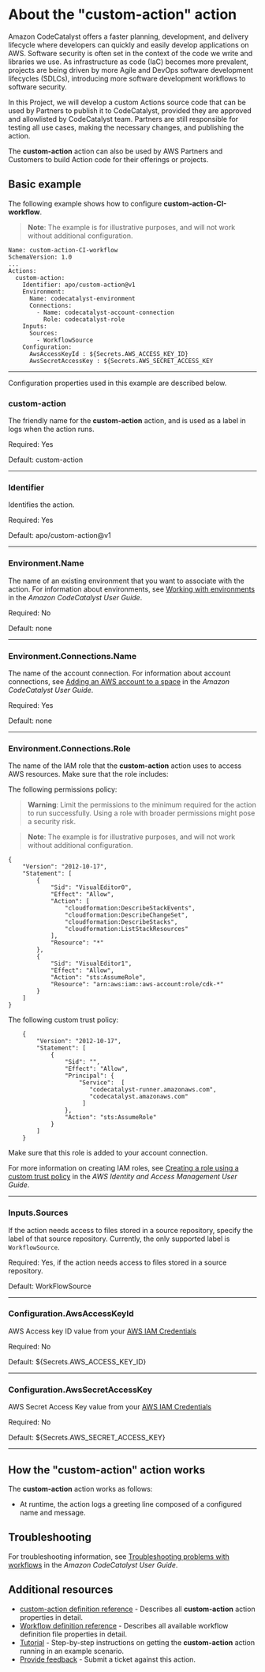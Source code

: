 # About the "custom-action" action
Amazon CodeCatalyst offers a faster planning, development, and delivery lifecycle where developers can quickly and easily develop applications on AWS. Software security is often set in the context of the code we write and libraries we use. As infrastructure as code (IaC) becomes more prevalent, projects are being driven by more Agile and DevOps software development lifecycles (SDLCs), introducing more software development workflows to software security.

In this Project, we will develop a custom Actions source code that can be used by Partners to publish it to CodeCatalyst, provided they are approved and allowlisted by CodeCatalyst team. Partners are still responsible for testing all use cases, making the necessary changes, and publishing the action.

The **custom-action** action can also be used by AWS Partners and Customers to build Action code for their offerings or projects. 


## Basic example
<!--
- Include a real-world example + an introduction explaining the example.    
- The example should show just the action YAML code, but...
- If the action relies on other actions, include the larger workflow YAML.  
- Example content follows. -->

The following example shows how to configure **custom-action-CI-workflow**.

> **Note**:  The example is for illustrative purposes, and will not work without additional configuration.


```
Name: custom-action-CI-workflow
SchemaVersion: 1.0
...
Actions:      
  custom-action:
    Identifier: apo/custom-action@v1
    Environment:
      Name: codecatalyst-environment
      Connections:
        - Name: codecatalyst-account-connection
          Role: codecatalyst-role
    Inputs:
      Sources:
        - WorkflowSource
    Configuration:
      AwsAccessKeyId : ${Secrets.AWS_ACCESS_KEY_ID}
      AwsSecretAccessKey : ${Secrets.AWS_SECRET_ACCESS_KEY
```
---

Configuration properties used in this example are described below.


### custom-action

The friendly name for the **custom-action** action, and is used as a label in logs when the action runs.

Required: Yes

Default: custom-action

---

### Identifier

Identifies the action.

Required: Yes

Default: apo/custom-action@v1

---

### Environment.Name

The name of an existing environment that you want to associate with the action.  For information about environments, see [Working with environments](https://docs.aws.amazon.com/codecatalyst/latest/userguide/deploy-environments.html) in the *Amazon CodeCatalyst User Guide*.

Required: No

Default: none

---

### Environment.Connections.Name

The name of the account connection. For information about account connections, see [Adding an AWS account to a space](https://docs.aws.amazon.com/codecatalyst/latest/userguide/ipa-connect-account-create.html) in the *Amazon CodeCatalyst User Guide*.

Required: Yes

Default: none

---

### Environment.Connections.Role

The name of the IAM role that the **custom-action** action uses to access AWS resources. Make sure that the role includes:


The following permissions policy:

> **Warning**: Limit the permissions to the minimum required for the action to run successfully. Using a role with broader permissions might pose a security risk.

> **Note**:  The example is for illustrative purposes, and will not work without additional configuration.

```
{
    "Version": "2012-10-17",
    "Statement": [
        {
            "Sid": "VisualEditor0",
            "Effect": "Allow",
            "Action": [
                "cloudformation:DescribeStackEvents",
                "cloudformation:DescribeChangeSet",
                "cloudformation:DescribeStacks",
                "cloudformation:ListStackResources"
            ],
            "Resource": "*"
        },
        {
            "Sid": "VisualEditor1",
            "Effect": "Allow",
            "Action": "sts:AssumeRole",
            "Resource": "arn:aws:iam::aws-account:role/cdk-*"
        }
    ]
}
```
The following custom trust policy:
```
    {
        "Version": "2012-10-17",
        "Statement": [
            {
                "Sid": "",
                "Effect": "Allow",
                "Principal": {
                    "Service":  [
                       "codecatalyst-runner.amazonaws.com",
                       "codecatalyst.amazonaws.com"
                     ]
                },
                "Action": "sts:AssumeRole"
            }
        ]
    }
```
Make sure that this role is added to your account connection.

For more information on creating IAM roles, see [Creating a role using a custom trust policy](https://docs.aws.amazon.com/IAM/latest/UserGuide/id_roles_create_for-custom.html) in the *AWS Identity and Access Management User Guide*.

---

### Inputs.Sources


If the action needs access to files stored in a source repository, specify the label of that source repository. Currently, the only supported label is `WorkflowSource`.

Required: Yes, if the action needs access to files stored in a source repository.

Default: WorkFlowSource

---

### Configuration.AwsAccessKeyId

AWS Access key ID value from your [AWS IAM Credentials](https://docs.aws.amazon.com/IAM/latest/UserGuide/security-creds.html)

Required: No

Default: ${Secrets.AWS_ACCESS_KEY_ID}

---

### Configuration.AwsSecretAccessKey

AWS Secret Access Key value from your [AWS IAM Credentials](https://docs.aws.amazon.com/IAM/latest/UserGuide/security-creds.html)

Required: No

Default: ${Secrets.AWS_SECRET_ACCESS_KEY}

---

## How the "custom-action" action works
<!-- An optional section where you can describe behind-the-scenes processing, or extra details. 
Example content follows. -->

The **custom-action** action works as follows:

- At runtime, the action logs a greeting line composed of a configured name and message.

## Troubleshooting
<!-- An optional section where you can provide a link to troubleshooting information. 
Example content follows. -->
For troubleshooting information, see [Troubleshooting problems with workflows](https://docs.aws.amazon.com/codecatalyst/latest/userguide/troubleshooting-workflows.html) in the *Amazon CodeCatalyst User Guide*.

## Additional resources
<!-- Add links to other places in your docs, as required. -->

- [custom-action definition reference](https://www.mycompany.com/docs/ACTIONNAME-action-yaml) - Describes all **custom-action** action properties in detail.
- [Workflow definition reference](https://www.mycompany.com/docs/ACTIONNAME-workflow-yaml) - Describes all available workflow definition file properties in detail.
- [Tutorial](https://www.mycompany.com/docs/ACTIONNAME-action-tut) - Step-by-step instructions on getting the **custom-action** action running in an example scenario.
- [Provide feedback](www.mycompany.com/feedback) - Submit a ticket against this action.

